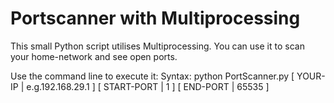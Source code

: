 # Portscanner with Multiprocessing
This small Python script utilises Multiprocessing. You can use it to scan your home-network and see open ports.

Use the command line to execute it:
Syntax: 
python PortScanner.py [ YOUR-IP | e.g.192.168.29.1 ] [ START-PORT | 1 ] [ END-PORT | 65535 ]
